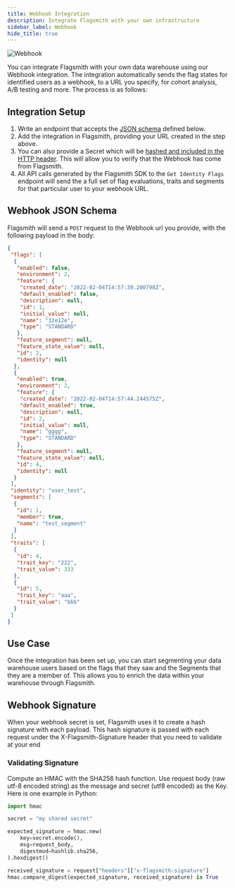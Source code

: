 ```yaml
---
title: Webhook Integration
description: Integrate Flagsmith with your own infrastructure
sidebar_label: Webhook
hide_title: true
---
```


![Webhook](/img/integrations/webhook/webhook-logo.svg)

You can integrate Flagsmith with your own data warehouse using our Webhook integration. The integration automatically
sends the flag states for identified users as a webhook, to a URL you specify, for cohort analysis, A/B testing and
more. The process is as follows:

## Integration Setup

1. Write an endpoint that accepts the [JSON schema](#webhook-json-schema) defined below.
2. Add the integration in Flagsmith, providing your URL created in the step above.
3. You can also provide a Secret which will be [hashed and included in the HTTP header](#webhook-signature). This will
   allow you to verify that the Webhook has come from Flagsmith.
4. All API calls generated by the Flagsmith SDK to the `Get Identity Flags` endpoint will send the a full set of flag
   evaluations, traits and segments for that particular user to your webhook URL.

## Webhook JSON Schema

Flagsmith will send a `POST` request to the Webhook url you provide, with the following payload in the body:

```json
{
 "flags": [
  {
   "enabled": false,
   "environment": 2,
   "feature": {
    "created_date": "2022-02-04T14:57:39.200798Z",
    "default_enabled": false,
    "description": null,
    "id": 1,
    "initial_value": null,
    "name": "12e12e",
    "type": "STANDARD"
   },
   "feature_segment": null,
   "feature_state_value": null,
   "id": 2,
   "identity": null
  },
  {
   "enabled": true,
   "environment": 2,
   "feature": {
    "created_date": "2022-02-04T14:57:44.244575Z",
    "default_enabled": true,
    "description": null,
    "id": 2,
    "initial_value": null,
    "name": "gggg",
    "type": "STANDARD"
   },
   "feature_segment": null,
   "feature_state_value": null,
   "id": 4,
   "identity": null
  }
 ],
 "identity": "user_test",
 "segments": [
  {
   "id": 1,
   "member": true,
   "name": "test_segment"
  }
 ],
 "traits": [
  {
   "id": 4,
   "trait_key": "222",
   "trait_value": 333
  },
  {
   "id": 5,
   "trait_key": "aaa",
   "trait_value": "bbb"
  }
 ]
}
```

## Use Case

Once the integration has been set up, you can start segmenting your data warehouse users based on the flags that they
saw and the Segments that they are a member of. This allows you to enrich the data within your warehouse through
Flagsmith.

## Webhook Signature

When your webhook secret is set, Flagsmith uses it to create a hash signature with each payload. This hash signature is
passed with each request under the X-Flagsmith-Signature header that you need to validate at your end

### Validating Signature

Compute an HMAC with the SHA256 hash function. Use request body (raw utf-8 encoded string) as the message and secret
(utf8 encoded) as the Key. Here is one example in Python:

```python
import hmac

secret = "my shared secret"

expected_signature = hmac.new(
    key=secret.encode(),
    msg=request_body,
    digestmod=hashlib.sha256,
).hexdigest()

received_signature = request["headers"]["x-flagsmith-signature"]
hmac.compare_digest(expected_signature, received_signature) is True
``` 
